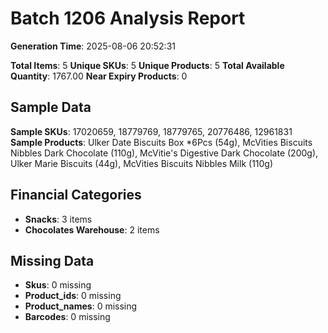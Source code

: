 # Batch 1206 Analysis Report

**Generation Time**: 2025-08-06 20:52:31

**Total Items**: 5
**Unique SKUs**: 5
**Unique Products**: 5
**Total Available Quantity**: 1767.00
**Near Expiry Products**: 0

## Sample Data
**Sample SKUs**: 17020659, 18779769, 18779765, 20776486, 12961831
**Sample Products**: Ulker Date Biscuits Box *6Pcs (54g), McVities Biscuits Nibbles Dark Chocolate (110g), McVitie's Digestive Dark Chocolate (200g), Ulker Marie Biscuits (44g), McVities Biscuits Nibbles Milk (110g)

## Financial Categories
- **Snacks**: 3 items
- **Chocolates Warehouse**: 2 items

## Missing Data
- **Skus**: 0 missing
- **Product_ids**: 0 missing
- **Product_names**: 0 missing
- **Barcodes**: 0 missing
